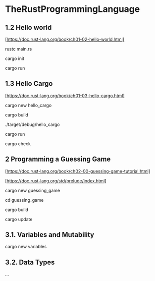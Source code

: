 # TheRustProgrammingLanguage

## 1.2 Hello world
[https://doc.rust-lang.org/book/ch01-02-hello-world.html]

rustc main.rs

cargo init

cargo run

## 1.3 Hello Cargo
[https://doc.rust-lang.org/book/ch01-03-hello-cargo.html]

cargo new hello_cargo

cargo build

./target/debug/hello_cargo

cargo run

cargo check

## 2 Programming a Guessing Game
[https://doc.rust-lang.org/book/ch02-00-guessing-game-tutorial.html]

[https://doc.rust-lang.org/std/prelude/index.html]

cargo new guessing_game

cd guessing_game

cargo build

cargo update

## 3.1. Variables and Mutability

cargo new variables

## 3.2. Data Types

...

